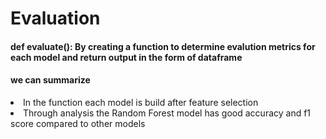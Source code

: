 <html>
  <head>
    <h1>Evaluation</h1>
  </head>
  <body>
    <h4> def evaluate(): By creating a function to determine evalution metrics for each model and return output in the form of dataframe </h4>
    <h4> we can summarize </h4>
    <li> In the function each model is build after feature selection</li>
    <li>Through analysis the Random Forest model has good accuracy and f1 score compared to other models </li>
  </body>
</html>
